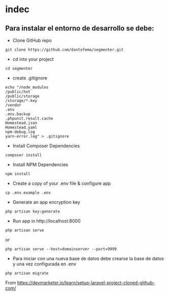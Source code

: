 # indec

## Para instalar el entorno de desarrollo se debe:

- Clone GitHub repo
```
git clone https://github.com/dantofema/segmenter.git
```
- cd into your project
```
cd segmenter
```
- create .gitignore
```
echo "/node_modules
/public/hot
/public/storage
/storage/*.key
/vendor
.env
.env.backup
.phpunit.result.cache
Homestead.json
Homestead.yaml
npm-debug.log
yarn-error.log" > .gitignore
```


- Install Composer Dependencies
```
composer install
```

- Install NPM Dependencies
```
npm install
```
- Create a copy of your .env file & configure app
```
cp .env.example .env
```

- Generate an app encryption key
```
php artisan key:generate
```

- Run app in http://localhost:8000
```
php artisan serve
```
or
```
php artisan serve --host=domainserver --port=9999
```

- Para iniciar con una nueva base de datos debe crearse la base de datos y una vez configurada en .env
```
php artisan migrate
```

From https://devmarketer.io/learn/setup-laravel-project-cloned-github-com/
